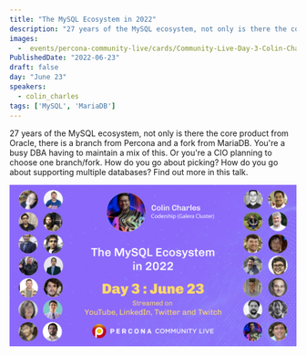 ```yaml
---
title: "The MySQL Ecosystem in 2022"
description: "27 years of the MySQL ecosystem, not only is there the core product from Oracle, there is a branch from Percona and a fork from MariaDB"
images:
  -  events/percona-community-live/cards/Community-Live-Day-3-Colin-Charles.jpg
PublishedDate: "2022-06-23"
draft: false
day: "June 23"
speakers:
  - colin_charles
tags: ['MySQL', 'MariaDB']
---
```


27 years of the MySQL ecosystem, not only is there the core product from Oracle, there is a branch from Percona and a fork from MariaDB. You're a busy DBA having to maintain a mix of this. Or you're a CIO planning to choose one branch/fork. How do you go about picking? How do you go about supporting multiple databases? Find out more in this talk.


![The MySQL Ecosystem in 2022](events/percona-community-live/cards/Community-Live-Day-3-Colin-Charles.jpg)